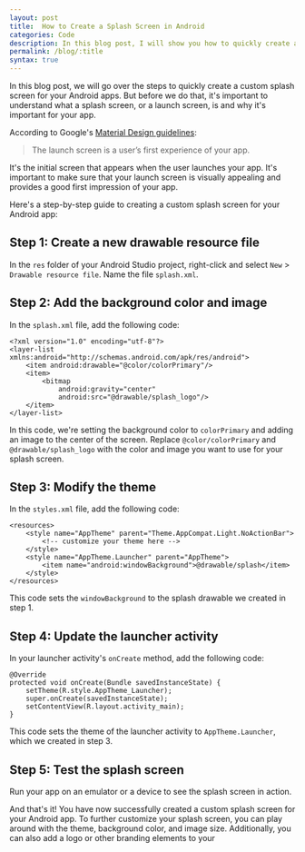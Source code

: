 ```yaml
---
layout: post
title:  How to Create a Splash Screen in Android
categories: Code
description: In this blog post, I will show you how to quickly create a custom splash screen for your Android apps.
permalink: /blog/:title
syntax: true
---
```


In this blog post, we will go over the steps to quickly create a custom splash screen for your Android apps. But before we do that, it's important to understand what a splash screen, or a launch screen, is and why it's important for your app.

According to Google's [Material Design guidelines](https://material.io/design/communication/launch-screen.html):

> The launch screen is a user’s first experience of your app.

It's the initial screen that appears when the user launches your app. It's important to make sure that your launch screen is visually appealing and provides a good first impression of your app.

Here's a step-by-step guide to creating a custom splash screen for your Android app:

## Step 1: Create a new drawable resource file
In the `res` folder of your Android Studio project, right-click and select `New` > `Drawable resource file`. Name the file `splash.xml`.

## Step 2: Add the background color and image
In the `splash.xml` file, add the following code:

```
<?xml version="1.0" encoding="utf-8"?>
<layer-list xmlns:android="http://schemas.android.com/apk/res/android">
    <item android:drawable="@color/colorPrimary"/>
    <item>
        <bitmap
            android:gravity="center"
            android:src="@drawable/splash_logo"/>
    </item>
</layer-list>
```

In this code, we're setting the background color to `colorPrimary` and adding an image to the center of the screen. Replace `@color/colorPrimary` and `@drawable/splash_logo` with the color and image you want to use for your splash screen.

## Step 3: Modify the theme
In the `styles.xml` file, add the following code:

```
<resources>
    <style name="AppTheme" parent="Theme.AppCompat.Light.NoActionBar">
        <!-- customize your theme here -->
    </style>
    <style name="AppTheme.Launcher" parent="AppTheme">
        <item name="android:windowBackground">@drawable/splash</item>
    </style>
</resources>
```

This code sets the `windowBackground` to the splash drawable we created in step 1.

## Step 4: Update the launcher activity
In your launcher activity's `onCreate` method, add the following code:

```
@Override
protected void onCreate(Bundle savedInstanceState) {
    setTheme(R.style.AppTheme_Launcher);
    super.onCreate(savedInstanceState);
    setContentView(R.layout.activity_main);
}
```
This code sets the theme of the launcher activity to `AppTheme.Launcher`, which we created in step 3.

## Step 5: Test the splash screen
Run your app on an emulator or a device to see the splash screen in action.

And that's it! You have now successfully created a custom splash screen for your Android app. To further customize your splash screen, you can play around with the theme, background color, and image size. Additionally, you can also add a logo or other branding elements to your




